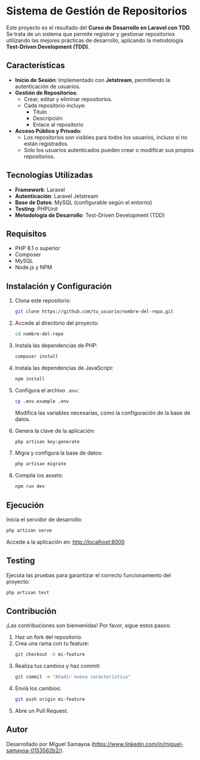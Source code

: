 # Sistema de Gestión de Repositorios

Este proyecto es el resultado del **Curso de Desarrollo en Laravel con TDD**. Se trata de un sistema que permite registrar y gestionar repositorios utilizando las mejores prácticas de desarrollo, aplicando la metodología **Test-Driven Development (TDD)**. 

## Características

- **Inicio de Sesión**: Implementado con **Jetstream**, permitiendo la autenticación de usuarios.
- **Gestión de Repositorios**:
  - Crear, editar y eliminar repositorios.
  - Cada repositorio incluye:
    - Título
    - Descripción
    - Enlace al repositorio
- **Acceso Público y Privado**:
  - Los repositorios son visibles para todos los usuarios, incluso si no están registrados.
  - Solo los usuarios autenticados pueden crear o modificar sus propios repositorios.

## Tecnologías Utilizadas

- **Framework**: Laravel
- **Autenticación**: Laravel Jetstream
- **Base de Datos**: MySQL (configurable según el entorno)
- **Testing**: PHPUnit
- **Metodología de Desarrollo**: Test-Driven Development (TDD)

## Requisitos

- PHP 8.1 o superior
- Composer
- MySQL
- Node.js y NPM

## Instalación y Configuración

1. Clona este repositorio:

   ```bash
   git clone https://github.com/tu_usuario/nombre-del-repo.git
   ```

2. Accede al directorio del proyecto:

   ```bash
   cd nombre-del-repo
   ```

3. Instala las dependencias de PHP:

   ```bash
   composer install
   ```

4. Instala las dependencias de JavaScript:

   ```bash
   npm install
   ```

5. Configura el archivo `.env`:

   ```bash
   cp .env.example .env
   ```
   Modifica las variables necesarias, como la configuración de la base de datos.

6. Genera la clave de la aplicación:

   ```bash
   php artisan key:generate
   ```

7. Migra y configura la base de datos:

   ```bash
   php artisan migrate
   ```

8. Compila los assets:

   ```bash
   npm run dev
   ```

## Ejecución

Inicia el servidor de desarrollo:

```bash
php artisan serve
```

Accede a la aplicación en: [http://localhost:8000](http://localhost:8000)

## Testing

Ejecuta las pruebas para garantizar el correcto funcionamiento del proyecto:

```bash
php artisan test
```

## Contribución

¡Las contribuciones son bienvenidas! Por favor, sigue estos pasos:

1. Haz un fork del repositorio.
2. Crea una rama con tu feature:
   ```bash
   git checkout -b mi-feature
   ```
3. Realiza tus cambios y haz commit:
   ```bash
   git commit -m "Añadir nueva característica"
   ```
4. Envía los cambios:
   ```bash
   git push origin mi-feature
   ```
5. Abre un Pull Request.

## Autor

Desarrollado por Miguel Samayoa (https://www.linkedin.com/in/miguel-samayoa-0153562b2/).

